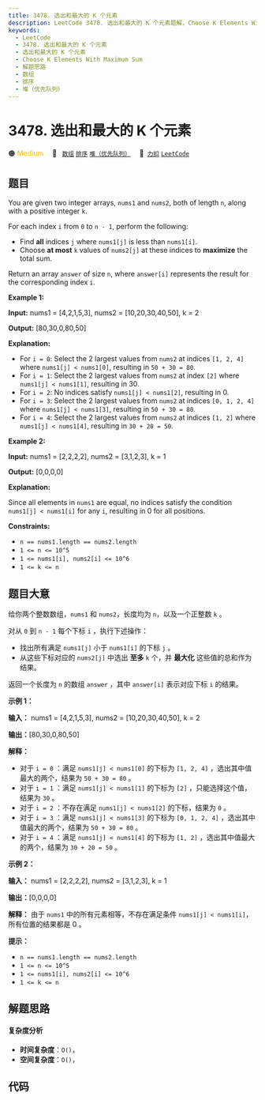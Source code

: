 ```yaml
---
title: 3478. 选出和最大的 K 个元素
description: LeetCode 3478. 选出和最大的 K 个元素题解，Choose K Elements With Maximum Sum，包含解题思路、复杂度分析以及完整的 JavaScript 代码实现。
keywords:
  - LeetCode
  - 3478. 选出和最大的 K 个元素
  - 选出和最大的 K 个元素
  - Choose K Elements With Maximum Sum
  - 解题思路
  - 数组
  - 排序
  - 堆（优先队列）
---
```


# 3478. 选出和最大的 K 个元素

🟠 <font color=#ffb800>Medium</font>&emsp; 🔖&ensp; [`数组`](/tag/array.md) [`排序`](/tag/sorting.md) [`堆（优先队列）`](/tag/heap-priority-queue.md)&emsp; 🔗&ensp;[`力扣`](https://leetcode.cn/problems/choose-k-elements-with-maximum-sum) [`LeetCode`](https://leetcode.com/problems/choose-k-elements-with-maximum-sum)

## 题目

You are given two integer arrays, `nums1` and `nums2`, both of length `n`,
along with a positive integer `k`.

For each index `i` from `0` to `n - 1`, perform the following:

  * Find **all** indices `j` where `nums1[j]` is less than `nums1[i]`.
  * Choose **at most** `k` values of `nums2[j]` at these indices to **maximize** the total sum.

Return an array `answer` of size `n`, where `answer[i]` represents the result
for the corresponding index `i`.



**Example 1:**

**Input:** nums1 = [4,2,1,5,3], nums2 = [10,20,30,40,50], k = 2

**Output:** [80,30,0,80,50]

**Explanation:**

  * For `i = 0`: Select the 2 largest values from `nums2` at indices `[1, 2, 4]` where `nums1[j] < nums1[0]`, resulting in `50 + 30 = 80`.
  * For `i = 1`: Select the 2 largest values from `nums2` at index `[2]` where `nums1[j] < nums1[1]`, resulting in 30.
  * For `i = 2`: No indices satisfy `nums1[j] < nums1[2]`, resulting in 0.
  * For `i = 3`: Select the 2 largest values from `nums2` at indices `[0, 1, 2, 4]` where `nums1[j] < nums1[3]`, resulting in `50 + 30 = 80`.
  * For `i = 4`: Select the 2 largest values from `nums2` at indices `[1, 2]` where `nums1[j] < nums1[4]`, resulting in `30 + 20 = 50`.

**Example 2:**

**Input:** nums1 = [2,2,2,2], nums2 = [3,1,2,3], k = 1

**Output:** [0,0,0,0]

**Explanation:**

Since all elements in `nums1` are equal, no indices satisfy the condition
`nums1[j] < nums1[i]` for any `i`, resulting in 0 for all positions.



**Constraints:**

  * `n == nums1.length == nums2.length`
  * `1 <= n <= 10^5`
  * `1 <= nums1[i], nums2[i] <= 10^6`
  * `1 <= k <= n`


## 题目大意

给你两个整数数组，`nums1` 和 `nums2`，长度均为 `n`，以及一个正整数 `k` 。

对从 `0` 到 `n - 1` 每个下标 `i` ，执行下述操作：

  * 找出所有满足 `nums1[j]` 小于 `nums1[i]` 的下标 `j` 。
  * 从这些下标对应的 `nums2[j]` 中选出 **至多** `k` 个，并 **最大化** 这些值的总和作为结果。

返回一个长度为 `n` 的数组 `answer` ，其中 `answer[i]` 表示对应下标 `i` 的结果。



**示例 1：**

**输入：** nums1 = [4,2,1,5,3], nums2 = [10,20,30,40,50], k = 2

**输出：**[80,30,0,80,50]

**解释：**

  * 对于 `i = 0` ：满足 `nums1[j] < nums1[0]` 的下标为 `[1, 2, 4]` ，选出其中值最大的两个，结果为 `50 + 30 = 80` 。
  * 对于 `i = 1` ：满足 `nums1[j] < nums1[1]` 的下标为 `[2]` ，只能选择这个值，结果为 `30` 。
  * 对于 `i = 2` ：不存在满足 `nums1[j] < nums1[2]` 的下标，结果为 `0` 。
  * 对于 `i = 3` ：满足 `nums1[j] < nums1[3]` 的下标为 `[0, 1, 2, 4]` ，选出其中值最大的两个，结果为 `50 + 30 = 80` 。
  * 对于 `i = 4` ：满足 `nums1[j] < nums1[4]` 的下标为 `[1, 2]` ，选出其中值最大的两个，结果为 `30 + 20 = 50` 。

**示例 2：**

**输入：** nums1 = [2,2,2,2], nums2 = [3,1,2,3], k = 1

**输出：**[0,0,0,0]

**解释：** 由于 `nums1` 中的所有元素相等，不存在满足条件 `nums1[j] < nums1[i]`，所有位置的结果都是 0 。



**提示：**

  * `n == nums1.length == nums2.length`
  * `1 <= n <= 10^5`
  * `1 <= nums1[i], nums2[i] <= 10^6`
  * `1 <= k <= n`


## 解题思路

#### 复杂度分析

- **时间复杂度**：`O()`，
- **空间复杂度**：`O()`，

## 代码

```javascript

```